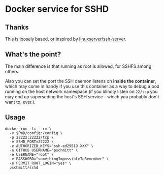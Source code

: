 # Docker service for SSHD

## Thanks

This is loosely based, or inspired by [linuxserver/ssh-server](https://github.com/linuxserver/docker-openssh-server).

## What's the point?

The main difference is that running as root is allowed, for SSHFS among others.

Also you can set the port the SSH daemon listens on **inside the container**, 
which may come in handy if you use this container as a way to debug a pod 
running on the host network namespace (if you blindly listen on `22/tcp` you 
may end up superseding the host's SSH service - which you probably don't 
want to, ever.).

## Usage

```shell
docker run -ti --rm \
  -v $PWD/config:/config \
  -p 22222:22222/tcp \
  -e SSHD_PORT=22222 \
  -e AUTHORIZED_KEYS="ssh-ed25519 XXX" \
  -e GITHUB_USERNAME="pschmitt" \
  -e USERNAME="root" \
  -e PASSWORD="somethingImpossibleToRemember" \
  -e PERMIT_ROOT_LOGIN="yes" \
  pschmitt/sshd
```

